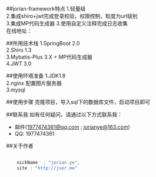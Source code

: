 ##jorian-framework特点
1.轻量级   
2.集成shiro+jwt完成登录校验，权限控制，粒度为url级别  
3.集成MP代码生成器
3.使用自定义注释完成日志收集  
在线地址：

##所用技术栈
1.SpringBoot 2.0  
2.Shiro 1.3  
3.Mybatis-Plus 3.X + MP代码生成器  
4.JWT 3.0

##使用环境准备
1.JDK1.8  
2.nginx 配置图片服务器  
3.mysql   

##使用步骤
克隆项目，导入sql下的数据库文件，启动项目即可

##联系我
如有任何疑问，请通过以下方式联系我：  
* 邮件(1977474361@qq.com ; jorianye@163.com)    
* QQ: 1977474361  

##关于作者

```javascript
  
    nickName  : "jorian.ye",
    site : "http://jser.me"
  
```


